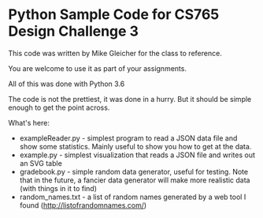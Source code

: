 # Python Sample Code for CS765 Design Challenge 3

This code was written by Mike Gleicher for the class to reference.

You are welcome to use it as part of your assignments.

All of this was done with Python 3.6

The code is not the prettiest, it was done in a hurry. But it should be simple enough to get the point across.

What's here:

* exampleReader.py - simplest program to read a JSON data file and show some statistics. Mainly useful to show you how to get at the data.
* example.py - simplest visualization that reads a JSON file and writes out an SVG table
* gradebook.py - simple random data generator, useful for testing. Note that in the future, a fancier data generator will make more realistic data (with things in it to find)
* random_names.txt - a list of random names generated by a web tool I found (http://listofrandomnames.com/)

